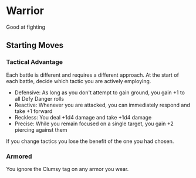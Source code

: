 # Warrior

Good at fighting

## Starting Moves

### Tactical Advantage

Each battle is different and requires a different approach. At the start of each battle, decide which tactic you are actively employing.

*   Defensive: As long as you don't attempt to gain ground, you gain +1 to all Defy Danger rolls
*   Reactive: Whenever you are attacked, you can immediately respond and take +1 forward
*   Reckless: You deal +1d4 damage and take +1d4 damage
*   Precise: While you remain focused on a single target, you gain +2 piercing against them

If you change tactics you lose the benefit of the one you had chosen.

### Armored

You ignore the Clumsy tag on any armor you wear.